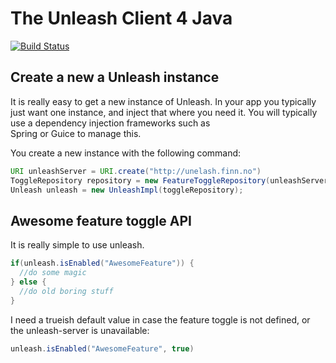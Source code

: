 # The Unleash Client 4 Java

[![Build Status](https://travis-ci.org/finn-no/unleash-client-java.svg?branch=master)](https://travis-ci.org/finn-no/unleash-client-java)

## Create a new a Unleash instance

It is really easy to get a new instance of Unleash. In your app you typically just want one instance, 
and inject that where you need it. You will typically use a dependency injection frameworks such as  
Spring or Guice to manage this. 

You create a new instance with the following command:
```java
URI unleashServer = URI.create("http://unelash.finn.no")
ToggleRepository repository = new FeatureToggleRepository(unleashServer);
Unleash unleash = new UnleashImpl(toggleRepository);
```

## Awesome feature toggle API

It is really simple to use unleash.

```java
if(unleash.isEnabled("AwesomeFeature")) {
  //do some magic
} else {
  //do old boring stuff
}
```

I need a trueish default value in case the feature toggle is not defined, or the unleash-server is unavailable:
```java
unleash.isEnabled("AwesomeFeature", true)
```
